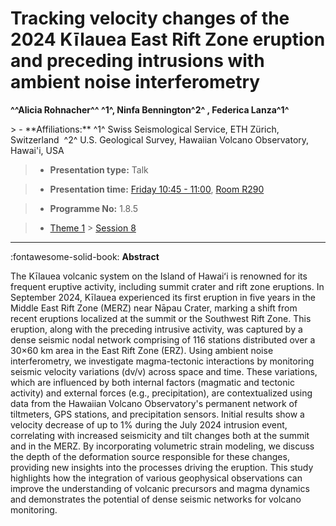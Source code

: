 # Tracking velocity changes of the 2024 Kīlauea East Rift Zone eruption and preceding intrusions with ambient noise interferometry

**^^Alicia Rohnacher^^ ^1^, Ninfa Bennington^2^ , Federica Lanza^1^**

<!-- more -->> - **Affiliations:** ^1^ Swiss Seismological Service, ETH Zürich, Switzerland  ^2^ U.S. Geological Survey, Hawaiian Volcano Observatory, Hawai'i, USA 

> - **Presentation type:** Talk

> - **Presentation time:** [Friday 10:45 - 11:00](../sessions_comparison.md#__tabbed_4_4), [Room R290](../maps_venue.md#__tabbed_1_1)

> - **Programme No:** 1.8.5

> - [Theme 1](../theme1.md) > [Session 8](../sessions/session-1-8.md)

--- 

:fontawesome-solid-book: **Abstract**

The Kīlauea volcanic system on the Island of Hawaiʻi is renowned for its frequent eruptive activity, including summit crater and rift zone eruptions. In September 2024, Kīlauea experienced its first eruption in five years in the Middle East Rift Zone (MERZ) near Nāpau Crater, marking a shift from recent eruptions localized at the summit or the Southwest Rift Zone. This eruption, along with the preceding intrusive activity, was captured by a dense seismic nodal network comprising of 116 stations distributed over a 30×60 km area in the East Rift Zone (ERZ). Using ambient noise interferometry, we investigate magma-tectonic interactions by monitoring seismic velocity variations (dv/v) across space and time. These variations, which are influenced by both internal factors (magmatic and tectonic activity) and external forces (e.g., precipitation), are contextualized using data from the Hawaiian Volcano Observatory's permanent network of tiltmeters, GPS stations, and precipitation sensors. Initial results show a velocity decrease of up to 1% during the July 2024 intrusion event, correlating with increased seismicity and tilt changes both at the summit and in the MERZ. By incorporating volumetric strain modeling, we discuss the depth of the deformation source responsible for these changes, providing new insights into the processes driving the eruption. This study highlights how the integration of various geophysical observations can improve the understanding of volcanic precursors and magma dynamics and demonstrates the potential of dense seismic networks for volcano monitoring. 

